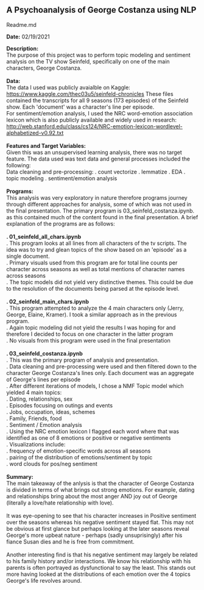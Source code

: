 ## A Psychoanalysis of George Costanza using NLP
Readme.md

**Date:**
02/19/2021

**Description:**<br>
The purpose of this project was to perform topic modeling and sentiment analysis on the TV show Seinfeld, specifically on one of the main characters, George Costanza.
<br>
<br>
**Data:**<br>
The data I used was publicly avaialble on Kaggle:<br>
https://www.kaggle.com/thec03u5/seinfeld-chronicles
These files contained the transcripts for all 9 seasons (173 episodes) of the Seinfeld show. Each 'document' was a character's line per episode.<br>
For sentiment/emotion analysis, I used the NRC word-emotion association lexicon which is also publicly available and widely used in research:<br>
http://web.stanford.edu/class/cs124/NRC-emotion-lexicon-wordlevel-alphabetized-v0.92.txt
<br>
<br>
**Features and Target Variables:**<br>
Given this was an unsupervised learning analysis, there was no target feature. The data used was text data and general processes included the following:
<br>
Data cleaning and pre-processing:
	. count vectorize
	. lemmatize
	. EDA 
	. topic modeling
	. sentiment/emotion analysis  
<br>
**Programs:**<br>
This analysis was very exploratory in nature therefore programs journey through different approaches for analysis, some of which was not used in the final presentation. The primary program is 03_seinfeld_costanza.ipynb. as this contained much of the content found in the final presentation. A brief explanation of the programs are as follows:
<br>
<br>
**. 01_seinfeld_all_chars.ipynb**<br>
	. This program looks at all lines from all characters of the tv scripts. The idea was to try and glean topics of the show based on an 'episode' as a single document. <br>
	. Primary visuals used from this program are for total line counts per character across seasons as well as total mentions of character names across seasons<br>
	. The topic models did not yield very distinctive themes. This could be due to the resolution of the documents being parsed at the episode level.<br> 
    <br>
**. 02_seinfeld_main_chars.ipynb**<br>
	. This program attempted to analyze the 4 main characters only (Jerry, George, Elaine, Kramer). I took a similar approach as in the previous program.<br>
	. Again topic modeling did not yield the results I was hoping for and therefore I decided to focus on one character in the latter program<br>
	. No visuals from this program were used in the final presentation<br>
    <br>
**. 03_seinfeld_costanza.ipynb**<br>
	. This was the primary program of analysis and presentation.<br>
	. Data cleaning and pre-processing were used and then filtered down to the character George Costanza's lines only. Each document was an aggregate of George's lines per episode<br>
	. After different iterations of models, I chose a NMF Topic model which yielded 4 main topics:<br>
			. Dating, relationships, sex<br>
			. Episodes focusing on outings and events<br>
			. Jobs, occupation, ideas, schemes<br>
			. Family, Friends, food<br>
	. Sentiment / Emotion analysis<br>
			. Using the NRC emotion lexicon I flagged each word where that was identified as one of 8 emotions or positive or negative sentiments<br>
	. Visualizations include:<br>
		. frequency of emotion-specific words across all seasons<br>
		. pairing of the distribution of emotions/sentiment by topic<br>
		. word clouds for pos/neg sentiment<br>
<br>
**Summary:**<br>
The main takeaway of the anlysis is that the character of George Costanza is divided in terms of what brings out strong emotions. For example, dating and relationships bring about the most anger AND joy out of George (literally a love/hate relationship with love). <br>
<br>
It was eye-opening to see that his character increases in Positive sentiment over the seasons whereas his negative sentiment stayed flat. This may not be obvious at first glance but perhaps looking at the later seasons reveal George's more upbeat nature - perhaps (sadly unsuprisingly) after his fiance Susan dies and he is free from commitment. <br>
<br>
Another interesting find is that his negative sentiment may largely be related to his family history and/or interactions. We know his relationship with his parents is often portrayed as dysfunctional to say the least. This stands out more having looked at the distributions of each emotion over the 4 topics George's life revolves around.